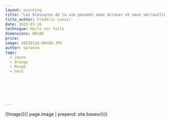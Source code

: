 ```yaml
---
layout: painting
title: "Les blessures de la vie peuvent nous écraser et nous verrouiller. Elles peuvent aussi nous rendre plus forts et plus ouverts aux autres. Nous n'avons pas choisi de les subir, mais nous sommes libres d'en faire des enclumes qui nous enfoncent, ou des points d'appui qui nous élèvent. C'est l'un des grands mystères de l'âme humaine."   
title_author: Frédéric Lenoir    
date: 2023-01-16
technique: Huile sur toile
dimensions: 80x80
price: 
image: 20230116-80x80.JPG
author: Garanse
tags:
  - Jaune
  - Orange
  - Rouge
  - Vert
  
  
 
  
  
  
---
```

![Image]({{ page.image | prepend: site.baseurl}})

